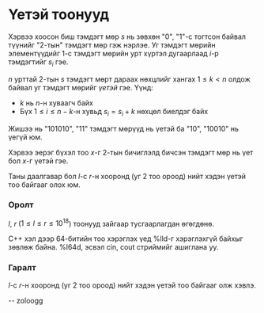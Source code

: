 Үетэй тоонууд
=============
Хэрвээ хоосон биш тэмдэгт мөр $s$ нь зөвхөн "0", "1"-с тогтсон байвал түүнийг "2-тын" тэмдэгт мөр гэж нэрлэе. Уг тэмдэгт мөрийн элементүүдийг $1$-с тэмдэгт мөрийн урт хүртэл дугаарлаад $i$-р тэмдэгтийг $s_i$ гэе.

$n$ урттай $2$-тын $s$ тэмдэгт мөрт дараах нөхцлийг хангах $1 ≤ k < n$ олдож байвал уг тэмдэгт мөрийг *үетэй* гэе. Үүнд:

 - $k$ нь $n$-н хуваагч байх
 - Бүх $1 ≤ i ≤ n-k$-н хувьд $s_i = s_i + k$ нөхцөл биелдэг байх

Жишээ нь "101010", "11" тэмдэгт мөрүүд нь үетэй ба "10", "10010" нь үегүй юм.

Хэрвээ эерэг бүхэл тоо $x$-г $2$-тын бичиглэлд бичсэн тэмдэгт мөр нь үет бол $x$-г үетэй гэе.

Таны даалгавар бол $l$-с $r$-н хооронд (уг $2$ тоо ороод) нийт хэдэн үетэй тоо байгааг олох юм.


### Оролт
$l$, $r$ ($1 ≤ l ≤ r ≤ 10^{18}$) тоонууд зайгаар тусгаарлагдан өгөгдөнө.

C++ хэл дээр 64-битийн тоо хэрэглэх үед %lld-г хэрэглэхгүй байхыг зөвлөж байна.
%I64d, эсвэл cin, cout стриймийг ашиглана уу.


### Гаралт
$l$-с $r$-н хооронд (уг $2$ тоо ороод) нийт хэдэн үетэй тоо байгааг олж хэвлэ.

-- zoloogg
